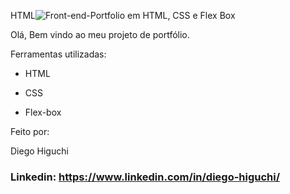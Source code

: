 HTML![Front-end-Portfolio em HTML, CSS e Flex Box](https://github.com/G03d1/portfolio/assets/158855478/73dc6838-b3c8-4f66-a0c5-8cb5f7d4625b)

Olá, Bem vindo ao meu projeto de portfólio.

Ferramentas utilizadas:

* HTML

* CSS

* Flex-box

Feito por:

Diego Higuchi

### Linkedin: https://www.linkedin.com/in/diego-higuchi/

